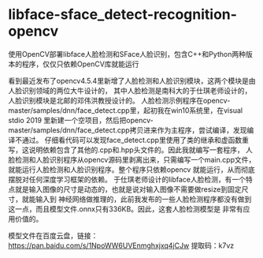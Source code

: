 # libface-sface_detect-recognition-opencv
使用OpenCV部署libface人脸检测和SFace人脸识别，包含C++和Python两种版本的程序，仅仅只依赖OpenCV库就能运行

看到最近发布了opencv4.5.4里新增了人脸检测和人脸识别模块，这两个模块是由人脸识别领域的两位大牛设计的，
其中人脸检测是南科大的于仕琪老师设计的，人脸识别模块是北邮的邓伟洪教授设计的。
人脸检测示例程序在opencv-master/samples/dnn/face_detect.cpp里，起初我在win10系统里，在visual stdio 2019
里新建一个空项目，然后把opencv-master/samples/dnn/face_detect.cpp拷贝进来作为主程序，尝试编译，发现编译不通过。
仔细看代码可以发现face_detect.cpp里使用了类的继承和虚函数重写，这说明依赖包含了其他的.cpp和.hpp头文件的。因此我就编写一套程序，
人脸检测和人脸识别程序从opencv源码里剥离出来，只需编写一个main.cpp文件，就能运行人脸检测和人脸识别程序。整个程序只依赖opencv
就能运行，从而彻底摆脱对任何深度学习框架的依赖。
于仕琪老师设计的libface人脸检测，有一个特点就是输入图像的尺寸是动态的，也就是说对输入图像不需要做resize到固定尺寸，就能输入到
神经网络做推理的，此前我发布的一些人脸检测程序都没有做到这一点，而且模型文件.onnx只有336KB。因此，这套人脸检测模型是
非常有应用价值的。


模型文件在百度云盘，链接：https://pan.baidu.com/s/1NpoWW6UVEnmghxjxq4jCJw 
提取码：k7vz
